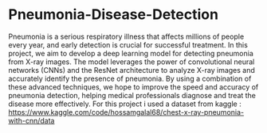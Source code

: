 # Pneumonia-Disease-Detection
Pneumonia is a serious respiratory illness that affects millions of people every year, and early detection is crucial for successful treatment.
In this project, we aim to develop a deep learning model for detecting pneumonia from X-ray images. The model leverages the power of convolutional neural networks (CNNs)
and the ResNet architecture to analyze X-ray images and accurately identify the presence of pneumonia. By using a combination of these advanced techniques, 
we hope to improve the speed and accuracy of pneumonia detection, helping medical professionals diagnose and treat the disease more effectively.
For this project i used a dataset from kaggle : https://www.kaggle.com/code/hossamgalal68/chest-x-ray-pneumonia-with-cnn/data
